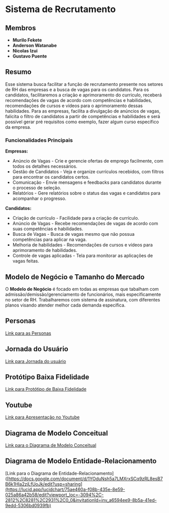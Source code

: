 # Sistema de Recrutamento

## Membros

- **Murilo Fekete**
- **Anderson Watanabe**
- **Nicolas Izui**
- **Gustavo Puente**

## Resumo

Esse sistema busca facilitar a função de recrutamento presente nos setores de RH das empresas e a busca de vagas para os candidatos. Para os candidatos, facilitaremos a criação e aprimoramento do curriculo, receberá recomendações de vagas de acordo com competências e habilidades, recomendações de cursos e vídeos para o aprimoramento dessas habilidades. Para as empresas, facilita a divulgação de anúncios de vagas, falicita o filtro de candidatos a partir de competências e habilidades e será possível gerar pré requisitos como exemplo, fazer algum curso específico da empresa.

### Funcionalidades Principais
**Empresas:**
- Anúncio de Vagas - Crie e gerencie ofertas de emprego facilmente, com todos os detalhes necessários.
- Gestão de Candidatos - Veja e organize currículos recebidos, com filtros para encontrar os candidatos certos.
- Comunicação - Envie mensagens e feedbacks para candidatos durante o processo de seleção.
- Relatórios - Gere relatórios sobre o status das vagas e candidatos para acompanhar o progresso.

**Candidatos:**
- Criação de currículo - Facilidade para a criação de currículo. 
- Anúncio de Vagas - Recebe recomendações de vagas de acordo com suas competências e habilidades.
- Busca de Vagas - Busca de vagas  mesmo que não possua competências para aplicar na vaga.
- Melhoria de habilidades - Recomendações de cursos e vídeos para aprimoramento de habilidades.
- Controle de vagas aplicadas - Tela para monitorar as aplicações de vagas feitas.


## Modelo de Negócio e Tamanho do Mercado

O **Modelo de Negócio** é focado em todas as empresas que tabalham com admissão/demissão/gerenciamento de funcionários, mais especificamente no setor de RH. Trabalharemos com sistema de assinatura, com diferentes planos visando atender melhor cada demanda específica.

## Personas ##
[Link para as Personas](https://docs.google.com/document/d/1Oh7dlekGy7QAZXgoVzRk4Wh1fDr49nmUM_4pfBcwKhU/edit?usp=sharing)

## Jornada do Usuário ##
[Link para Jornada do usuário](https://docs.google.com/document/d/1vrhjX2bmsMwg-FooOiL9FfjCmMMTE7pwZO83OBCB2Wg/edit)

## Protótipo Baixa Fidelidade ##
[Link para Protótipo de Baixa Fidelidade](https://docs.google.com/document/d/1uwdFpkjvc_Sr5C31v68rRG7acy_T6ujgtFw0cQZzfBc/edit)

## Youtube ##
[Link para Apresentação no Youtube](https://www.youtube.com/watch?v=2UfUloKIT3s)

## Diagrama de Modelo Conceitual ##
[Link para o Diagrama de Modelo Conceitual](https://docs.google.com/document/d/1GordsYTOCGwtQY5ZaBYosNucVsZX-xoDwO1syzufKhg/edit?usp=sharing)

## Diagrama de Modelo Entidade-Relacionamento ##
[Link para o Diagrama de Entidade-Relacionamento]([https://docs.google.com/document/d/1YOduNsh5a7LMXrxSCq9zRL8esB7B6k1Hla2zjLfUoJk/edit?usp=sharing](https://lucid.app/lucidchart/75ae460a-f08b-435e-8e59-025a86a42b58/edit?viewport_loc=-3094%2C-2812%2C8281%2C2931%2C0_0&invitationId=inv_a6594ee9-8b5a-41ed-9edd-5306bd0939fb)

